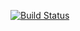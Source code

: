 [![Build Status](https://travis-ci.org/therako/ruby-exercise.svg)](https://travis-ci.org/therako/ruby-exercise)

